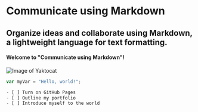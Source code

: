 # Communicate using Markdown
## Organize ideas and collaborate using Markdown, a lightweight language for text formatting.
#### Welcome to "Communicate using Markdown"!

![Image of Yaktocat](https://octodex.github.com/images/yaktocat.png)

``` javascript
var myVar = "Hello, world!";

- [ ] Turn on GitHub Pages
- [ ] Outline my portfolio
- [ ] Introduce myself to the world
